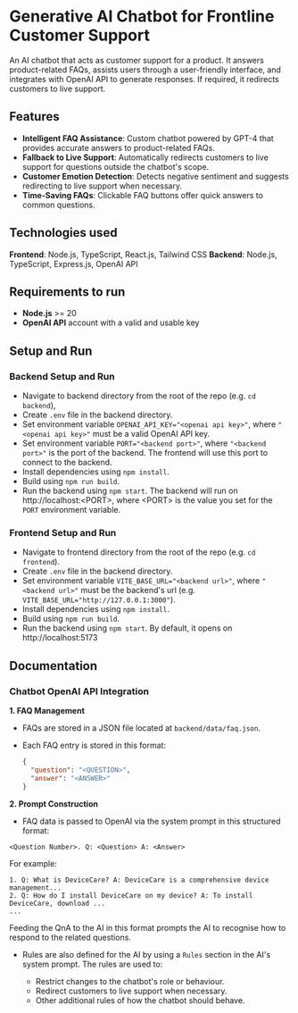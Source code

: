 # Generative AI Chatbot for Frontline Customer Support

An AI chatbot that acts as customer support for a product. It answers product-related FAQs, assists users through a user-friendly interface, and integrates with OpenAI API to generate responses. If required, it redirects customers to live support.

## Features

- **Intelligent FAQ Assistance**: Custom chatbot powered by GPT-4 that provides accurate answers to product-related FAQs.
- **Fallback to Live Support**: Automatically redirects customers to live support for questions outside the chatbot's scope.
- **Customer Emotion Detection**: Detects negative sentiment and suggests redirecting to live support when necessary.
- **Time-Saving FAQs**: Clickable FAQ buttons offer quick answers to common questions.

## Technologies used

**Frontend**: Node.js, TypeScript, React.js, Tailwind CSS
**Backend**: Node.js, TypeScript, Express.js, OpenAI API

## Requirements to run

- **Node.js** >= 20
- **OpenAI API** account with a valid and usable key

## Setup and Run

### Backend Setup and Run

- Navigate to backend directory from the root of the repo (e.g. `cd backend`),
- Create `.env` file in the backend directory.
- Set environment variable `OPENAI_API_KEY="<openai api key>"`, where `"<openai api key>"` must be a valid OpenAI API key.
- Set environment variable `PORT="<backend port>"`, where `"<backend port>"` is the port of the backend. The frontend will use this port to connect to the backend.
- Install dependencies using `npm install`.
- Build using `npm run build`.
- Run the backend using `npm start`. The backend will run on http://localhost:\<PORT>, where \<PORT> is the value you set for the `PORT` environment variable.

### Frontend Setup and Run

- Navigate to frontend directory from the root of the repo (e.g. `cd frontend`).
- Create `.env` file in the backend directory.
- Set environment variable `VITE_BASE_URL="<backend url>"`, where `"<backend url>"` must be the backend's url (e.g. `VITE_BASE_URL="http://127.0.0.1:3000"`).
- Install dependencies using `npm install`.
- Build using `npm run build`.
- Run the backend using `npm start`. By default, it opens on http://localhost:5173

## Documentation

### Chatbot OpenAI API Integration

**1. FAQ Management**

- FAQs are stored in a JSON file located at `backend/data/faq.json`.
- Each FAQ entry is stored in this format:

  ```json
  {
    "question": "<QUESTION>",
    "answer": "<ANSWER>"
  }
  ```

**2. Prompt Construction**

- FAQ data is passed to OpenAI via the system prompt in this structured format:

```
<Question Number>. Q: <Question> A: <Answer>
```

For example:

```
1. Q: What is DeviceCare? A: DeviceCare is a comprehensive device management...
2. Q: How do I install DeviceCare on my device? A: To install DeviceCare, download ...
...
```

Feeding the QnA to the AI in this format prompts the AI to recognise how to respond to the related questions.

- Rules are also defined for the AI by using a `Rules` section in the AI's system prompt. The rules are used to:

  - Restrict changes to the chatbot's role or behaviour.
  - Redirect customers to live support when necessary.
  - Other additional rules of how the chatbot should behave.
